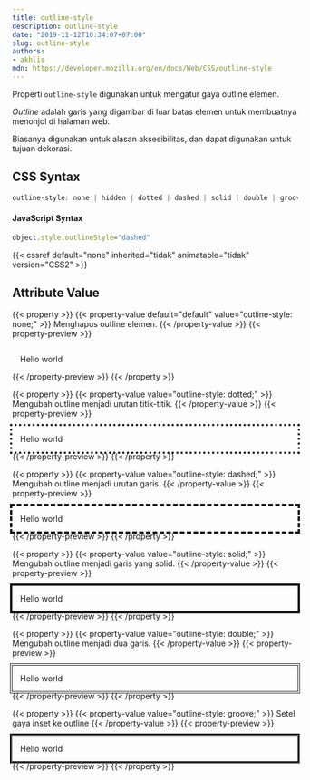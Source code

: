 ```yaml
---
title: outline-style
description: outline-style
date: "2019-11-12T10:34:07+07:00"
slug: outline-style
authors:
- akhlis
mdn: https://developer.mozilla.org/en/docs/Web/CSS/outline-style
---
```


Properti `outline-style` digunakan untuk mengatur gaya outline elemen.

_Outline_ adalah garis yang digambar di luar batas elemen untuk membuatnya menonjol di halaman web.

Biasanya digunakan untuk alasan aksesibilitas, dan dapat digunakan untuk tujuan dekorasi.

## CSS Syntax
```css
outline-style: none | hidden | dotted | dashed | solid | double | groove | ridge | inset | outset | initial | inherit;
```

#### JavaScript Syntax
```js
object.style.outlineStyle="dashed"
```

{{< cssref default="none" inherited="tidak" animatable="tidak" version="CSS2" >}}

## Attribute Value

{{< property >}}
{{< property-value default="default" value="outline-style: none;" >}}
Menghapus outline elemen.
{{< /property-value >}}
{{< property-preview >}}
<div class="property__example outline-style " id="outline-style-none">Hello world</div>
{{< /property-preview >}}
{{< /property >}}

{{< property >}}
{{< property-value value="outline-style: dotted;" >}}
Mengubah outline menjadi urutan titik-titik.
{{< /property-value >}}
{{< property-preview >}}
<div class="property__example outline-style " id="outline-style-dotted">Hello world</div>
{{< /property-preview >}}
{{< /property >}}

{{< property >}}
{{< property-value value="outline-style: dashed;" >}}
Mengubah outline menjadi urutan garis.
{{< /property-value >}}
{{< property-preview >}}
<div class="property__example outline-style " id="outline-style-dashed">Hello world</div>
{{< /property-preview >}}
{{< /property >}}

{{< property >}}
{{< property-value value="outline-style: solid;" >}}
Mengubah outline menjadi garis yang solid.
{{< /property-value >}}
{{< property-preview >}}
<div class="property__example outline-style " id="outline-style-solid">Hello world</div>
{{< /property-preview >}}
{{< /property >}}

{{< property >}}
{{< property-value value="outline-style: double;" >}}
Mengubah outline menjadi dua garis.
{{< /property-value >}}
{{< property-preview >}}
<div class="property__example outline-style " id="outline-style-double">Hello world</div>
{{< /property-preview >}}
{{< /property >}}

{{< property >}}
{{< property-value value="outline-style: groove;" >}}
Setel gaya inset ke outline
{{< /property-value >}}
{{< property-preview >}}
<div class="property__example outline-style " id="outline-style-groove">Hello world</div>
{{< /property-preview >}}
{{< /property >}}

<style type="text/css">
  .outline-style {
    padding: 1em;
    outline-width: 4px;
  }

  #outline-style-none {
    outline-style: none;
  }

  #outline-style-dotted {
    outline-style: dotted;
  }

  #outline-style-dashed {
    outline-style: dashed;
  }

  #outline-style-solid {
    outline-style: solid;
  }

  #outline-style-double {
    outline-style: double;
  }

  #outline-style-groove {
    outline-style: groove;
  }
</style>